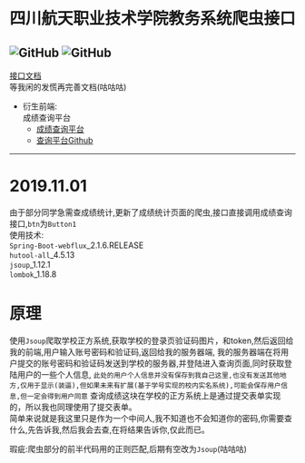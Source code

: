 # 四川航天职业技术学院教务系统爬虫接口
![GitHub](https://img.shields.io/github/license/BlankYk/zhengfang-Java.svg)
![GitHub](https://img.shields.io/badge/JDK-1.8%2B-blue.svg)  
---  
[接口文档](https://documenter.getpostman.com/view/5735040/S1a61mCQ?version=latest)  
等我闲的发慌再完善文档(咕咕咕)
- 衍生前端:   
    成绩查询平台
    - [成绩查询平台](https://edu.css0209.cn)
    - [查询平台Github](https://github.com/BlankYk/zhengfang-web-react)  
---

# 2019.11.01   

由于部分同学急需查成绩统计,更新了成绩统计页面的爬虫,接口直接调用成绩查询接口,`btn`为`Button1`  
使用技术:  
    `Spring-Boot-webflux`_2.1.6.RELEASE  
    `hutool-all`_4.5.13  
    `jsoup`_1.12.1  
    `lombok`_1.18.8  

# 原理
使用`Jsoup`爬取学校正方系统,获取学校的登录页验证码图片，和token,然后返回给我的前端,用户输入账号密码和验证码,返回给我的服务器端,
我的服务器端在将用户提交的账号密码和验证码发送到学校的服务器,并登陆进入查询页面,同时获取登陆用户的一些个人信息,
`此处的用户个人信息并没有保存到我自己这里,也没有发送其他地方,仅用于显示(装逼),但如果未来有扩展(基于学号实现的校内实名系统),可能会保存用户信息,但一定会得到用户同意`
查询成绩这块在学校的正方系统上是通过提交表单实现的，所以我也同理使用了提交表单。  
简单来说就是我这里只是作为一个中间人,我不知道也不会知道你的密码,你需要查什么,先告诉我,然后我会去查,在将结果告诉你,仅此而已。

瑕疵:爬虫部分的前半代码用的正则匹配,后期有空改为`Jsoup`(咕咕咕)